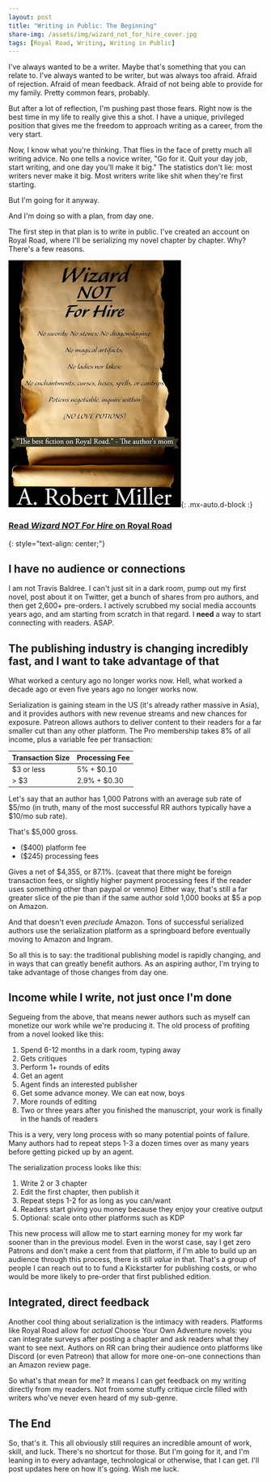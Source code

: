 ```yaml
---
layout: post
title: "Writing in Public: The Beginning"
share-img: /assets/img/wizard_not_for_hire_cover.jpg
tags: [Royal Road, Writing, Writing in Public]
---
```

I've always wanted to be a writer. Maybe that's something that you can relate to. I've always wanted to be writer, but was always too afraid. Afraid of rejection. Afraid of mean feedback. Afraid of not being able to provide for my family. Pretty common fears, probably.

But after a lot of reflection, I'm pushing past those fears. Right now is the best time in my life to really give this a shot. I have a unique, privileged position that gives me the freedom to approach writing as a career, from the very start.

Now, I know what you're thinking. That flies in the face of pretty much all writing advice. No one tells a novice writer, "Go for it. Quit your day job, start writing, and one day you'll make it big." The statistics don't lie: most writers never make it big. Most writers write like shit when they're first starting.

But I'm going for it anyway.

And I'm doing so with a plan, from day one.

The first step in that plan is to write in public. I've created an account on Royal Road, where I'll be serializing my novel chapter by chapter. Why? There's a few reasons.

![Wizard NOT For Hire Cover Image](/assets/img/wizard_not_for_hire_cover.jpg){: .mx-auto.d-block :}


### [Read *Wizard NOT For Hire* on Royal Road](https://www.royalroad.com/fiction/78106/wizard-not-for-hire-cozy-fantasy)
{: style="text-align: center;"}


## I have no audience or connections

I am not Travis Baldree. I can't just sit in a dark room, pump out my first novel, post about it on Twitter, get a bunch of shares from pro authors, and then get 2,600+ pre-orders. I actively scrubbed my social media accounts years ago, and am starting from scratch in that regard. I **need** a way to start connecting with readers. ASAP.

## The publishing industry is changing incredibly fast, and I want to take advantage of that

What worked a century ago no longer works now. Hell, what worked a decade ago or even five years ago no longer works now.

Serialization is gaining steam in the US (it's already rather massive in Asia), and it provides authors with new revenue streams and new chances for exposure. Patreon allows authors to deliver content to their readers for a far smaller cut than any other platform. The Pro membership takes 8% of all income, plus a variable fee per transaction:


| Transaction Size | Processing Fee |
| --- | --- |
| $3 or less | 5% + $0.10 |
| > $3 | 2.9% + $0.30 |

Let's say that an author has 1,000 Patrons with an average sub rate of $5/mo (in truth, many of the most successful RR authors typically have a $10/mo sub rate).

That's $5,000 gross.
- ($400) platform fee
- ($245) processing fees

Gives a net of $4,355, or 87.1%. (caveat that there might be foreign transaction fees, or slightly higher payment processing fees if the reader uses something other than paypal or venmo)  Either way, that's still a far greater slice of the pie than if the same author sold 1,000 books at $5 a pop on Amazon.

And that doesn't even *preclude* Amazon. Tons of successful serialized authors use the serialization platform as a springboard before eventually moving to Amazon and Ingram.

So all this is to say: the traditional publishing model is rapidly changing, and in ways that can greatly benefit authors. As an aspiring author, I'm trying to take advantage of those changes from day one.

## Income while I write, not just once I'm done

Segueing from the above, that means newer authors such as myself can monetize our work while we're producing it. The old process of profiting from a novel looked like this:

1. Spend 6-12 months in a dark room, typing away
2. Gets critiques
3. Perform 1+ rounds of edits
4. Get an agent
5. Agent finds an interested publisher
6. Get some advance money. We can eat now, boys
7. More rounds of editing
8. Two or three years after you finished the manuscript, your work is finally in the hands of readers

This is a very, very long process with so many potential points of failure. Many authors had to repeat steps 1-3 a dozen times over as many years before getting picked up by an agent.

The serialization process looks like this:

1. Write 2 or 3 chapter
2. Edit the first chapter, then publish it
3. Repeat steps 1-2 for as long as you can/want
4. Readers start giving you money because they enjoy your creative output
5. Optional: scale onto other platforms such as KDP


This new process will allow me to start earning money for my work far sooner than in the previous model. Even in the worst case, say I get zero Patrons and don't make a cent from that platform, if I'm able to build up an audience through this process, there is still *value* in that. That's a group of people I can reach out to to fund a Kickstarter for publishing costs, or who would be more likely to pre-order that first published edition.


## Integrated, direct feedback

Another cool thing about serialization is the intimacy with readers. Platforms like Royal Road allow for *actual* Choose Your Own Adventure novels: you can integrate surveys after posting a chapter and ask readers what they want to see next. Authors on RR can bring their audience onto platforms like Discord (or even Patreon) that allow for more one-on-one connections than an Amazon review page.

So what's that mean for me? It means I can get feedback on my writing directly from my readers. Not from some stuffy critique circle filled with writers who've never even heard of my sub-genre.

## The End

So, that's it. This all obviously still requires an incredible amount of work, skill, and luck. There's no shortcut for those. But I'm going for it, and I'm leaning in to every advantage, technological or otherwise, that I can get. I'll post updates here on how it's going. Wish me luck.